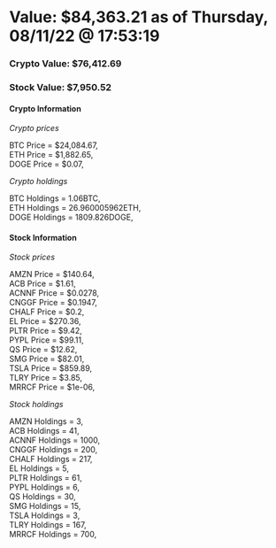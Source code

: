 # Value: $84,363.21 as of Thursday, 08/11/22 @ 17:53:19 

### Crypto Value: $76,412.69

### Stock Value: $7,950.52

#### Crypto Information 
*Crypto prices* 

BTC Price = $24,084.67,  
ETH Price = $1,882.65,  
DOGE Price = $0.07,  


*Crypto holdings* 

BTC Holdings = 1.06BTC,  
ETH Holdings = 26.960005962ETH,  
DOGE Holdings = 1809.826DOGE,  


#### Stock Information 

*Stock prices* 

AMZN Price = $140.64,  
ACB Price = $1.61,  
ACNNF Price = $0.0278,  
CNGGF Price = $0.1947,  
CHALF Price = $0.2,  
EL Price = $270.36,  
PLTR Price = $9.42,  
PYPL Price = $99.11,  
QS Price = $12.62,  
SMG Price = $82.01,  
TSLA Price = $859.89,  
TLRY Price = $3.85,  
MRRCF Price = $1e-06,  


*Stock holdings* 

AMZN Holdings = 3,  
ACB Holdings = 41,  
ACNNF Holdings = 1000,  
CNGGF Holdings = 200,  
CHALF Holdings = 217,  
EL Holdings = 5,  
PLTR Holdings = 61,  
PYPL Holdings = 6,  
QS Holdings = 30,  
SMG Holdings = 15,  
TSLA Holdings = 3,  
TLRY Holdings = 167,  
MRRCF Holdings = 700,  


